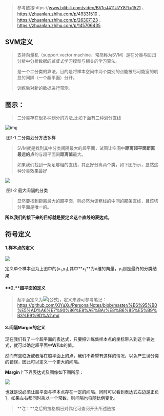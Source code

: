 >  参考链接https://www.bilibili.com/video/BV1oJ411U7Y8?t=1521  、https://zhuanlan.zhihu.com/p/49331510  、 https://zhuanlan.zhihu.com/p/26307123 、https://zhuanlan.zhihu.com/p/145706435

## SVM定义

> 支持向量机（support vector machine，常简称为SVM）是在分类与回归分析中分析数据的监督式学习模型与相关的学习算法。
>
> 是一个二分类的算法，目的是将样本空间中两个类别的点能被尽可能宽的明显的间隔（一个超平面）分开。
>
> 训练后对新的数据进行预测。

## **图示：**

>  二分类存在很多种划分的方法,比如下面有三种划分直线



![img](https://pic.downk.cc/item/5fdc0c5d3ffa7d37b318dc1e.png)

​																											图1-1  二分类划分方法多样

>  SVM就是找到其中分类间隔最大的超平面，试图让空间中**距离超平面距离最远的点**的与超平面间**距离值**最大。
>
> 如果我们找到一条足够粗的直线，其正好分离两个类，如下图所示，显然这种分类效果最好

![](https://pic.downk.cc/item/5fdd9a1d3ffa7d37b35aa0bd.png)

​																								图1-2 最大间隔的分类

>  显然要找到距离最大的超平面，则必然为该粗线的中间的那条直线，且该切分平面是唯一的。



**所以我们的接下来的目标就是要定义这个直线的表达式。**

## 符号定义

#### 1.样本点的定义

![](https://pic.downk.cc/item/5fdd73c73ffa7d37b33c73b4.png)

定义单个样本点为上图中的(x<sub>1</sub>,y<sub>1</sub>),其中**x<sub>1</sub>**为d维的向量，y<sub>1</sub>则是最终的分类结果

#### **2.**超平面的定义

>  超平面定义为![[公式]](https://www.zhihu.com/equation?tex=%5Comega%5ETx%2Bb%3D0)，定义来源可参考笔记：https://github.com/XiYuXu/PersonalNotes/blob/master/%E6%95%B0%E5%AD%A6%E7%90%86%E8%AE%BA/%E8%B6%85%E5%B9%B3%E9%9D%A2.md

#### 3.间隔Margin的定义

现在我们有了一个超平面的表达式，只要把训练集样本点的坐标带入到这个表达式，就可以确定超平面中**W**和b的值。

然而有些临近或者落在超平面上的点，我们不希望有这样的情况，以免产生误分类的错误，因此可以定义一个更大的间隔。

**Margin**上下界表达式及图像如下图所示：

![](https://pic.downk.cc/item/5fdc13073ffa7d37b31d64d1.png)

也就是说必须让超平面与样本点存在一定的间隔，同时可以看到表达式右边是正负1，如果左右都同时乘以一个常数，则间隔也将随比例变化。



>  **注：**之后的拉格朗日对偶化可查阅开头所述链接